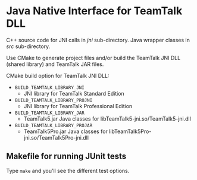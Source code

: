 # Java Native Interface for TeamTalk DLL

C++ source code for JNI calls in *jni* sub-directory. Java wrapper
classes in *src* sub-directory.

Use CMake to generate project files and/or build the TeamTalk JNI DLL
(shared library) and TeamTalk JAR files.

CMake build option for TeamTalk JNI DLL:

* `BUILD_TEAMTALK_LIBRARY_JNI`
  * JNI library for TeamTalk Standard Edition
* `BUILD_TEAMTALK_LIBRARY_PROJNI`
  * JNI library for TeamTalk Professional Edition
* `BUILD_TEAMTALK_LIBRARY_JAR`
  * TeamTalk5.jar Java classes for libTeamTalk5-jni.so/TeamTalk5-jni.dll  
* `BUILD_TEAMTALK_LIBRARY_PROJAR`
  * TeamTalk5Pro.jar Java classes for libTeamTalk5Pro-jni.so/TeamTalk5Pro-jni.dll  

## Makefile for running JUnit tests

Type `make` and you'll see the different test options.
